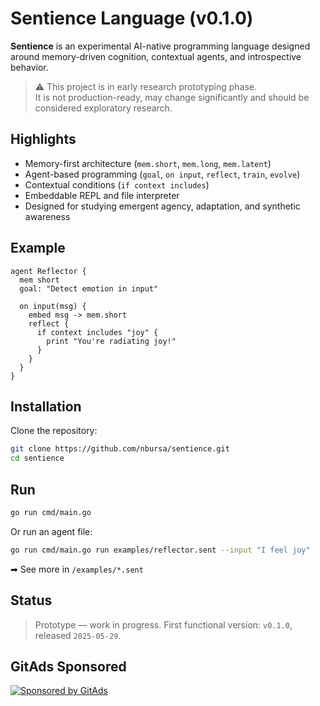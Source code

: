 # Sentience Language (v0.1.0)

**Sentience** is an experimental AI-native programming language designed around memory-driven cognition, contextual agents, and introspective behavior.

> ⚠️ This project is in early research prototyping phase.  
> It is not production-ready, may change significantly and should be considered exploratory research.

## Highlights

- Memory-first architecture (`mem.short`, `mem.long`, `mem.latent`)
- Agent-based programming (`goal`, `on input`, `reflect`, `train`, `evolve`)
- Contextual conditions (`if context includes`)
- Embeddable REPL and file interpreter
- Designed for studying emergent agency, adaptation, and synthetic awareness

## Example

```sentience
agent Reflector {
  mem short
  goal: "Detect emotion in input"

  on input(msg) {
    embed msg -> mem.short
    reflect {
      if context includes "joy" {
        print "You're radiating joy!"
      }
    }
  }
}
```

## Installation

Clone the repository:

```bash
git clone https://github.com/nbursa/sentience.git
cd sentience
```

## Run

```bash
go run cmd/main.go
```

Or run an agent file:

```bash
go run cmd/main.go run examples/reflector.sent --input "I feel joy"
```

➡ See more in `/examples/*.sent`

## Status

> Prototype — work in progress.
> First functional version: `v0.1.0`, released `2025-05-29`.

## GitAds Sponsored

[![Sponsored by GitAds](https://gitads.dev/v1/ad-serve?source=nbursa/sentience@github)](https://gitads.dev/v1/ad-track?source=nbursa/sentience@github)
